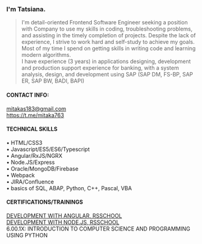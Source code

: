 ### I'm Tatsiana.

> I'm detail-oriented Frontend Software Engineer seeking a position with Company to use my skills in coding, troubleshooting problems, and assisting in the timely completion of projects. 
> Despite the lack of experience, I strive to work hard and self-study to achieve my goals. Most of my time I spend on getting skills 
> in writing code and learning modern algorithms.  
> I have experience (3 years) in applications designing, development and production support experience for banking, with a system analysis, design, and development using SAP (SAP DM, FS-BP, SAP ER, SAP BW, BADI, BAPI)

#### CONTACT INFO:

mitakas183@gmail.com  
https://t.me/mitaka763

#### TECHNICAL SKILLS

•	HTML/CSS3  
•	Javascript/ES5/ES6/Typescript   
•	Angular/RxJS/NGRX  
•	Node.JS/Express  
•	Oracle/MongoDB/Firebase   
•	Webpack  
•	JIRA/Confluence  
•	basics of SQL, ABAP, Python, C++, Pascal, VBA

#### CERTIFICATIONS/TRAININGS

[DEVELOPMENT WITH ANGULAR, RSSCHOOL](https://app.rs.school/certificate/1wala3f5)  
[DEVELOPMENT WITH NODE.JS, RSSCHOOL](https://app.rs.school/certificate/l3uzqm3v)  
6.00.1X: INTRODUCTION TO COMPUTER SCIENCE AND PROGRAMMING USING PYTHON
